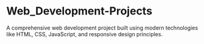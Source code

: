 # Web_Development-Projects
A comprehensive web development project built using modern technologies like HTML, CSS, JavaScript, and responsive design principles.
